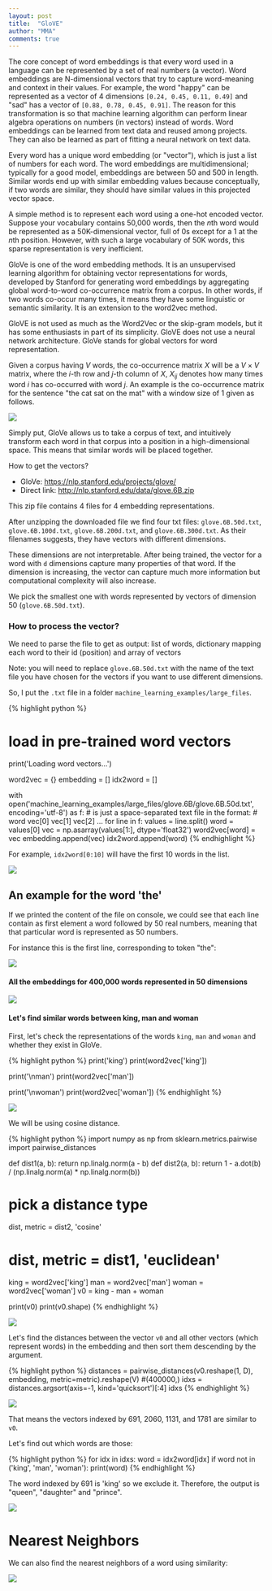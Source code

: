 ```yaml
---
layout: post
title:  "GloVE"
author: "MMA"
comments: true
---
```


The core concept of word embeddings is that every word used in a language can be represented by a set of real numbers (a vector). Word embeddings are N-dimensional vectors that try to capture word-meaning and context in their values. For example, the word "happy" can be represented as a vector of 4 dimensions `[0.24, 0.45, 0.11, 0.49]` and "sad" has a vector of `[0.88, 0.78, 0.45, 0.91]`. The reason for this transformation is so that machine learning algorithm can perform linear algebra operations on numbers (in vectors) instead of words. Word embeddings can be learned from text data and reused among projects. They can also be learned as part of fitting a neural network on text data.

Every word has a unique word embedding (or "vector"), which is just a list of numbers for each word. The word embeddings are multidimensional; typically for a good model, embeddings are between 50 and 500 in length. Similar words end up with similar embedding values because conceptually, if two words are similar, they should have similar values in this projected vector space.

A simple method is to represent each word using a one-hot encoded vector. Suppose your vocabulary contains 50,000 words, then the $n$th word would be represented as a 50K-dimensional vector, full of 0s except for a 1 at the $n$th position. However, with such a large vocabulary of 50K words, this sparse representation is very inefficient.

GloVe is one of the word embedding methods. It is an unsupervised learning algorithm for obtaining vector representations for words, developed by Stanford for generating word embeddings by aggregating global word-to-word co-occurrence matrix from a corpus. In other words, if two words co-occur many times, it means they have some linguistic or semantic similarity. It is an extension to the word2vec method.

GloVE is not used as much as the Word2Vec or the skip-gram models, but it has some enthusiasts in part of its simplicity. GloVE does not use a neural network architecture. GloVe stands for global vectors for word representation.

Given a corpus having $V$ words, the co-occurrence matrix $X$ will be a $V \times V$ matrix, where the $i$-th row and $j$-th column of $X$, $X_{ij}$ denotes how many times word $i$ has co-occurred with word $j$. An example is the co-occurrence matrix for the sentence "the cat sat on the mat" with a window size of 1 given as follows.

![](https://miro.medium.com/max/694/1*QWcK8CIDs8kMkOwsOxvywA.png)

Simply put, GloVe allows us to take a corpus of text, and intuitively transform each word in that corpus into a position in a high-dimensional space. This means that similar words will be placed together.

How to get the vectors?

* GloVe: https://nlp.stanford.edu/projects/glove/
* Direct link: http://nlp.stanford.edu/data/glove.6B.zip

This zip file contains 4 files for 4 embedding representations. 

After unzipping the downloaded file we find four txt files: `glove.6B.50d.txt`, `glove.6B.100d.txt`, `glove.6B.200d.txt`, and `glove.6B.300d.txt`. As their filenames suggests, they have vectors with different dimensions.

These dimensions are not interpretable. After being trained, the vector for a word with `d` dimensions capture many properties of that word. If the dimension is increasing, the vector can capture much more information but computational complexity will also increase.

We pick the smallest one with words represented by vectors of dimension 50 (`glove.6B.50d.txt`).

### How to process the vector?

We need to parse the file to get as output: list of words, dictionary mapping each word to their id (position) and array of vectors

Note: you will need to replace `glove.6B.50d.txt` with the name of the text file you have chosen for the vectors if you want to use different dimensions.

So, I put the `.txt` file in a folder `machine_learning_examples/large_files`.

{% highlight python %}
# load in pre-trained word vectors
print('Loading word vectors...')

word2vec = {}
embedding = []
idx2word = []

with open('machine_learning_examples/large_files/glove.6B/glove.6B.50d.txt', encoding='utf-8') as f:
    # is just a space-separated text file in the format:
    # word vec[0] vec[1] vec[2] ...
    for line in f:
        values = line.split()
        word = values[0]
        vec = np.asarray(values[1:], dtype='float32')
        word2vec[word] = vec
        embedding.append(vec)
        idx2word.append(word)
{% endhighlight %}


For example, `idx2word[0:10]` will have the first 10 words in the list.

![](https://github.com/mmuratarat/mmuratarat.github.io/blob/master/_posts/images/s1_0320.png?raw=true)

## An example for the word 'the'

If we printed the content of the file on console, we could see that each line contain as first element a word followed by 50 real numbers, meaning that that particular word is represented as 50 numbers.

For instance this is the first line, corresponding to token "the":

![](https://github.com/mmuratarat/mmuratarat.github.io/blob/master/_posts/images/s2_0320.png?raw=true)

#### All the embeddings for 400,000 words represented in 50 dimensions

![](https://github.com/mmuratarat/mmuratarat.github.io/blob/master/_posts/images/s3_0320.png?raw=true)

#### Let's find similar words between king, man and woman

First, let's check the representations of the words `king`, `man` and `woman` and whether they exist in GloVe. 

{% highlight python %}
print('king')
print(word2vec['king'])

print('\nman')
print(word2vec['man'])

print('\nwoman')
print(word2vec['woman'])
{% endhighlight %}

![](https://github.com/mmuratarat/mmuratarat.github.io/blob/master/_posts/images/s4_0320.png?raw=true)

We will be using cosine distance.

{% highlight python %}
import numpy as np
from sklearn.metrics.pairwise import pairwise_distances

def dist1(a, b):
    return np.linalg.norm(a - b)
def dist2(a, b):
    return 1 - a.dot(b) / (np.linalg.norm(a) * np.linalg.norm(b))

# pick a distance type
dist, metric = dist2, 'cosine'
# dist, metric = dist1, 'euclidean'

king = word2vec['king']
man = word2vec['man']
woman = word2vec['woman']
v0 = king - man + woman

print(v0)
print(v0.shape)
{% endhighlight %}

![](https://github.com/mmuratarat/mmuratarat.github.io/blob/master/_posts/images/s5_0320.png?raw=true)

Let's find the distances between the vector `v0` and all other vectors (which represent words) in the embedding and then sort them descending by the argument. 

{% highlight python %}
distances = pairwise_distances(v0.reshape(1, D), embedding, metric=metric).reshape(V)
#(400000,)
idxs = distances.argsort(axis=-1, kind='quicksort')[:4]
idxs
{% endhighlight %}

![](https://github.com/mmuratarat/mmuratarat.github.io/blob/master/_posts/images/s6_0320.png?raw=true)

That means the vectors indexed by 691, 2060, 1131, and 1781 are similar to `v0`.

Let's find out which words are those:

{% highlight python %}
for idx in idxs:
    word = idx2word[idx]
    if word not in ('king', 'man', 'woman'):
        print(word)
{% endhighlight %}

The word indexed by 691 is 'king' so we exclude it. Therefore, the output is "queen", "daughter" and "prince".

![](https://github.com/mmuratarat/mmuratarat.github.io/blob/master/_posts/images/s7_0320.png?raw=true)

# Nearest Neighbors

We can also find the nearest neighbors of a word using similarity:

![](https://github.com/mmuratarat/mmuratarat.github.io/blob/master/_posts/images/Screen%20Shot%202020-03-20%20at%2013.19.11.png?raw=true)
